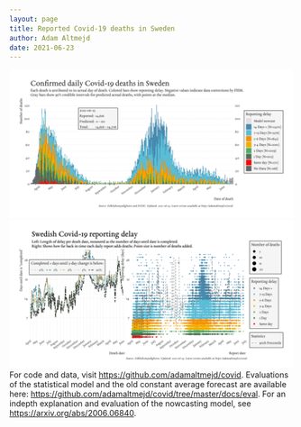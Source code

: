 ```yaml
---
layout: page
title: Reported Covid-19 deaths in Sweden
author: Adam Altmejd
date: 2021-06-23
---
```


![Graph of Swedish Covid-19 deaths with reporting delay.](deaths_lag_sweden_2021-06-23.png "Swedish Covid-19 deaths.")
![Graph of Swedish Covid-19 reporting delay in daily deaths.](lag_trend_sweden_2021-06-23.png "Trend in Swedish Covid-19 mortality reporting delay.")
For code and data, visit <https://github.com/adamaltmejd/covid>.
Evaluations of the statistical model and the old constant average forecast are available here: <https://github.com/adamaltmejd/covid/tree/master/docs/eval>.
For an indepth explanation and evaluation of the nowcasting model, see <https://arxiv.org/abs/2006.06840>.
